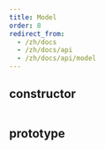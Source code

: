 ```yaml
---
title: Model
order: 8
redirect_from:
  - /zh/docs
  - /zh/docs/api
  - /zh/docs/api/model
---
```


## constructor

```ts
```

## prototype


